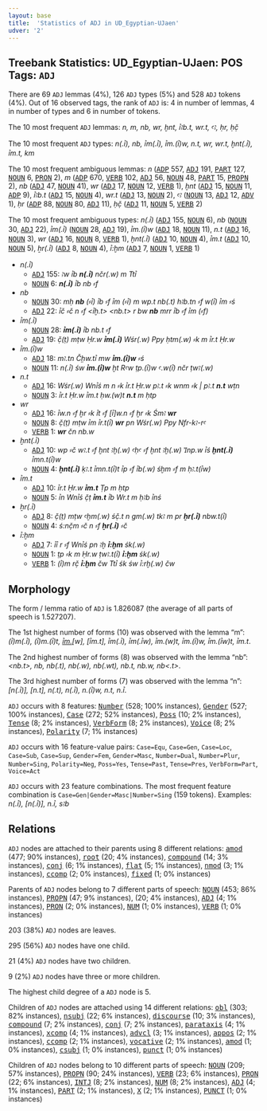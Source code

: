 ```yaml
---
layout: base
title:  'Statistics of ADJ in UD_Egyptian-UJaen'
udver: '2'
---
```


## Treebank Statistics: UD_Egyptian-UJaen: POS Tags: `ADJ`

There are 69 `ADJ` lemmas (4%), 126 `ADJ` types (5%) and 528 `ADJ` tokens (4%).
Out of 16 observed tags, the rank of `ADJ` is: 4 in number of lemmas, 4 in number of types and 6 in number of tokens.

The 10 most frequent `ADJ` lemmas: <em>n, m, nb, wr, ḫnt, ꞽꜣb.t, wr.t, ꜥꜣ, ḥr, ḥč̣</em>

The 10 most frequent `ADJ` types:  <em>n(.ꞽ), nb, ꞽm(.ꞽ), ꞽm.(ꞽ)w, n.t, wr, wr.t, ḫnt(.ꞽ), ꞽm.t, km</em>

The 10 most frequent ambiguous lemmas: <em>n</em> (<tt><a href="egy_ujaen-pos-ADP.html">ADP</a></tt> 557, <tt><a href="egy_ujaen-pos-ADJ.html">ADJ</a></tt> 191, <tt><a href="egy_ujaen-pos-PART.html">PART</a></tt> 127, <tt><a href="egy_ujaen-pos-NOUN.html">NOUN</a></tt> 6, <tt><a href="egy_ujaen-pos-PRON.html">PRON</a></tt> 2), <em>m</em> (<tt><a href="egy_ujaen-pos-ADP.html">ADP</a></tt> 670, <tt><a href="egy_ujaen-pos-VERB.html">VERB</a></tt> 102, <tt><a href="egy_ujaen-pos-ADJ.html">ADJ</a></tt> 56, <tt><a href="egy_ujaen-pos-NOUN.html">NOUN</a></tt> 48, <tt><a href="egy_ujaen-pos-PART.html">PART</a></tt> 15, <tt><a href="egy_ujaen-pos-PROPN.html">PROPN</a></tt> 2), <em>nb</em> (<tt><a href="egy_ujaen-pos-ADJ.html">ADJ</a></tt> 47, <tt><a href="egy_ujaen-pos-NOUN.html">NOUN</a></tt> 41), <em>wr</em> (<tt><a href="egy_ujaen-pos-ADJ.html">ADJ</a></tt> 17, <tt><a href="egy_ujaen-pos-NOUN.html">NOUN</a></tt> 12, <tt><a href="egy_ujaen-pos-VERB.html">VERB</a></tt> 1), <em>ḫnt</em> (<tt><a href="egy_ujaen-pos-ADJ.html">ADJ</a></tt> 15, <tt><a href="egy_ujaen-pos-NOUN.html">NOUN</a></tt> 11, <tt><a href="egy_ujaen-pos-ADP.html">ADP</a></tt> 9), <em>ꞽꜣb.t</em> (<tt><a href="egy_ujaen-pos-ADJ.html">ADJ</a></tt> 15, <tt><a href="egy_ujaen-pos-NOUN.html">NOUN</a></tt> 4), <em>wr.t</em> (<tt><a href="egy_ujaen-pos-ADJ.html">ADJ</a></tt> 13, <tt><a href="egy_ujaen-pos-NOUN.html">NOUN</a></tt> 2), <em>ꜥꜣ</em> (<tt><a href="egy_ujaen-pos-NOUN.html">NOUN</a></tt> 13, <tt><a href="egy_ujaen-pos-ADJ.html">ADJ</a></tt> 12, <tt><a href="egy_ujaen-pos-ADV.html">ADV</a></tt> 1), <em>ḥr</em> (<tt><a href="egy_ujaen-pos-ADP.html">ADP</a></tt> 88, <tt><a href="egy_ujaen-pos-NOUN.html">NOUN</a></tt> 80, <tt><a href="egy_ujaen-pos-ADJ.html">ADJ</a></tt> 11), <em>ḥč̣</em> (<tt><a href="egy_ujaen-pos-ADJ.html">ADJ</a></tt> 11, <tt><a href="egy_ujaen-pos-NOUN.html">NOUN</a></tt> 5, <tt><a href="egy_ujaen-pos-VERB.html">VERB</a></tt> 2)

The 10 most frequent ambiguous types:  <em>n(.ꞽ)</em> (<tt><a href="egy_ujaen-pos-ADJ.html">ADJ</a></tt> 155, <tt><a href="egy_ujaen-pos-NOUN.html">NOUN</a></tt> 6), <em>nb</em> (<tt><a href="egy_ujaen-pos-NOUN.html">NOUN</a></tt> 30, <tt><a href="egy_ujaen-pos-ADJ.html">ADJ</a></tt> 22), <em>ꞽm(.ꞽ)</em> (<tt><a href="egy_ujaen-pos-NOUN.html">NOUN</a></tt> 28, <tt><a href="egy_ujaen-pos-ADJ.html">ADJ</a></tt> 19), <em>ꞽm.(ꞽ)w</em> (<tt><a href="egy_ujaen-pos-ADJ.html">ADJ</a></tt> 18, <tt><a href="egy_ujaen-pos-NOUN.html">NOUN</a></tt> 11), <em>n.t</em> (<tt><a href="egy_ujaen-pos-ADJ.html">ADJ</a></tt> 16, <tt><a href="egy_ujaen-pos-NOUN.html">NOUN</a></tt> 3), <em>wr</em> (<tt><a href="egy_ujaen-pos-ADJ.html">ADJ</a></tt> 16, <tt><a href="egy_ujaen-pos-NOUN.html">NOUN</a></tt> 8, <tt><a href="egy_ujaen-pos-VERB.html">VERB</a></tt> 1), <em>ḫnt(.ꞽ)</em> (<tt><a href="egy_ujaen-pos-ADJ.html">ADJ</a></tt> 10, <tt><a href="egy_ujaen-pos-NOUN.html">NOUN</a></tt> 4), <em>ꞽm.t</em> (<tt><a href="egy_ujaen-pos-ADJ.html">ADJ</a></tt> 10, <tt><a href="egy_ujaen-pos-NOUN.html">NOUN</a></tt> 5), <em>ẖr(.ꞽ)</em> (<tt><a href="egy_ujaen-pos-ADJ.html">ADJ</a></tt> 8, <tt><a href="egy_ujaen-pos-NOUN.html">NOUN</a></tt> 4), <em>ꞽ:ḫm</em> (<tt><a href="egy_ujaen-pos-ADJ.html">ADJ</a></tt> 7, <tt><a href="egy_ujaen-pos-NOUN.html">NOUN</a></tt> 1, <tt><a href="egy_ujaen-pos-VERB.html">VERB</a></tt> 1)


* <em>n(.ꞽ)</em>
  * <tt><a href="egy_ujaen-pos-ADJ.html">ADJ</a></tt> 155: <em>ꜣw ꞽb <b>n(.ꞽ)</b> nčr(.w) m Ttꞽ</em>
  * <tt><a href="egy_ujaen-pos-NOUN.html">NOUN</a></tt> 6: <em><b>n(.ꞽ)</b> ꞽb nb ⸗f</em>
* <em>nb</em>
  * <tt><a href="egy_ujaen-pos-NOUN.html">NOUN</a></tt> 30: <em>mḥ <b>nb</b> (⸗ꞽ) ꞽb ⸗f ꞽm (⸗ꞽ) m wp.t nb(.t) hꜣb.tn ⸗f w(ꞽ) ꞽm ⸗ś</em>
  * <tt><a href="egy_ujaen-pos-ADJ.html">ADJ</a></tt> 22: <em>ꞽč ⸗č n ⸗f <ꞽḫ.t> <nb.t> r bw <b>nb</b> mrr ꞽb ⸗f ꞽm (⸗f)</em>
* <em>ꞽm(.ꞽ)</em>
  * <tt><a href="egy_ujaen-pos-NOUN.html">NOUN</a></tt> 28: <em><b>ꞽm(.ꞽ)</b> ꞽb nb.t ⸗f</em>
  * <tt><a href="egy_ujaen-pos-ADJ.html">ADJ</a></tt> 19: <em>č̣(ṭ) mṭw Ḥr.w <b>ꞽm(.ꞽ)</b> Wśr(.w) Ppy ḥtm(.w) ⸗k m ꞽr.t Ḥr.w</em>
* <em>ꞽm.(ꞽ)w</em>
  * <tt><a href="egy_ujaen-pos-ADJ.html">ADJ</a></tt> 18: <em>mꜣ.tn Č̣ḥw.tꞽ mw <b>ꞽm.(ꞽ)w</b> ⸗ś</em>
  * <tt><a href="egy_ujaen-pos-NOUN.html">NOUN</a></tt> 11: <em>n(.ꞽ) św <b>ꞽm.(ꞽ)w</b> ḫt Rꜥw ṭp.(ꞽ)w ꜥ.w(ꞽ) nčr ṭwꜣ(.w)</em>
* <em>n.t</em>
  * <tt><a href="egy_ujaen-pos-ADJ.html">ADJ</a></tt> 16: <em>Wśr(.w) Wnꞽś m n ⸗k ꞽr.t Ḥr.w pꜣ.t ⸗k wnm ⸗k | pꜣ.t <b>n.t</b> wṭn</em>
  * <tt><a href="egy_ujaen-pos-NOUN.html">NOUN</a></tt> 3: <em>ꞽr.t Ḥr.w ꞽm.t ḥw.(w)t <b>n.t</b> m ḥtp</em>
* <em>wr</em>
  * <tt><a href="egy_ujaen-pos-ADJ.html">ADJ</a></tt> 16: <em>ꞽw.n ⸗f ḫr ⸗k ꞽt ⸗f [ꞽ]w.n ⸗f ḫr ⸗k Śmꜣ <b>wr</b></em>
  * <tt><a href="egy_ujaen-pos-NOUN.html">NOUN</a></tt> 8: <em>č̣(ṭ) mṭw ꞽm ꞽr.t(ꞽ) <b>wr</b> pn Wśr(.w) Ppy Nfr-kꜣ-rꜥ</em>
  * <tt><a href="egy_ujaen-pos-VERB.html">VERB</a></tt> 1: <em><b>wr</b> čn nb.w</em>
* <em>ḫnt(.ꞽ)</em>
  * <tt><a href="egy_ujaen-pos-ADJ.html">ADJ</a></tt> 10: <em>wp ⸗č wꜣ.t ⸗f ḫnt ꜣḫ(.w) ꜥḥꜥ ⸗f ḫnt ꜣḫ(.w) Ꞽnp.w ꞽś <b>ḫnt(.ꞽ)</b> ꞽmn.t(ꞽ)w</em>
  * <tt><a href="egy_ujaen-pos-NOUN.html">NOUN</a></tt> 4: <em><b>ḫnt(.ꞽ)</b> ḳꜣ.t ꞽmn.t(ꞽ)t ꞽp ⸗f ꞽb(.w) śḫm ⸗f m ḥꜣ.t(ꞽw)</em>
* <em>ꞽm.t</em>
  * <tt><a href="egy_ujaen-pos-ADJ.html">ADJ</a></tt> 10: <em>ꞽr.t Ḥr.w <b>ꞽm.t</b> Ṭp m ḥtp</em>
  * <tt><a href="egy_ujaen-pos-NOUN.html">NOUN</a></tt> 5: <em>ꞽn Wnꞽś č̣ṭ <b>ꞽm.t</b> ꞽb Wr.t m ḥꜣb ꞽnś</em>
* <em>ẖr(.ꞽ)</em>
  * <tt><a href="egy_ujaen-pos-ADJ.html">ADJ</a></tt> 8: <em>č̣(ṭ) mṭw ꜥḫm(.w) śč̣.t n gm(.w) tkꜣ m pr <b>ẖr(.ꞽ)</b> nbw.t(ꞽ)</em>
  * <tt><a href="egy_ujaen-pos-NOUN.html">NOUN</a></tt> 4: <em>ś:nč̣m ⸗č n ⸗f <b>ẖr(.ꞽ)</b> ⸗č</em>
* <em>ꞽ:ḫm</em>
  * <tt><a href="egy_ujaen-pos-ADJ.html">ADJ</a></tt> 7: <em>ꞽꞽ r ⸗f Wnꞽś pn ꜣḫ <b>ꞽ:ḫm</b> śk(.w)</em>
  * <tt><a href="egy_ujaen-pos-NOUN.html">NOUN</a></tt> 1: <em>ṭp ⸗k m Ḥr.w ṭwꜣ.t(ꞽ) <b>ꞽ:ḫm</b> śk(.w)</em>
  * <tt><a href="egy_ujaen-pos-VERB.html">VERB</a></tt> 1: <em>(ꞽ)m rč̣ <b>ꞽ:ḫm</b> čw Ttꞽ śk św ꞽ:rḫ(.w) čw</em>

## Morphology

The form / lemma ratio of `ADJ` is 1.826087 (the average of all parts of speech is 1.527207).

The 1st highest number of forms (10) was observed with the lemma “m”: <em>(ꞽ)m(.ꞽ), (ꞽ)m.(ꞽ)t, [ꞽm.](ꞽ)[w], [ꞽm.t], ꞽm(.ꞽ), ꞽm(.ꞽw), ꞽm.(w)t, ꞽm.(ꞽ)w, ꞽm.(ꞽw)t, ꞽm.t</em>.

The 2nd highest number of forms (8) was observed with the lemma “nb”: <em><nb.t>, nb, nb(.t), nb(.w), nb(.wt), nb.t, nb.w, nb<.t></em>.

The 3rd highest number of forms (7) was observed with the lemma “n”: <em>[n(.ꞽ)], [n.t], n(.t), n(.ꞽ), n.(ꞽ)w, n.t, n.ꞽ</em>.

`ADJ` occurs with 8 features: <tt><a href="egy_ujaen-feat-Number.html">Number</a></tt> (528; 100% instances), <tt><a href="egy_ujaen-feat-Gender.html">Gender</a></tt> (527; 100% instances), <tt><a href="egy_ujaen-feat-Case.html">Case</a></tt> (272; 52% instances), <tt><a href="egy_ujaen-feat-Poss.html">Poss</a></tt> (10; 2% instances), <tt><a href="egy_ujaen-feat-Tense.html">Tense</a></tt> (8; 2% instances), <tt><a href="egy_ujaen-feat-VerbForm.html">VerbForm</a></tt> (8; 2% instances), <tt><a href="egy_ujaen-feat-Voice.html">Voice</a></tt> (8; 2% instances), <tt><a href="egy_ujaen-feat-Polarity.html">Polarity</a></tt> (7; 1% instances)

`ADJ` occurs with 16 feature-value pairs: `Case=Equ`, `Case=Gen`, `Case=Loc`, `Case=Sub`, `Case=Sup`, `Gender=Fem`, `Gender=Masc`, `Number=Dual`, `Number=Plur`, `Number=Sing`, `Polarity=Neg`, `Poss=Yes`, `Tense=Past`, `Tense=Pres`, `VerbForm=Part`, `Voice=Act`

`ADJ` occurs with 23 feature combinations.
The most frequent feature combination is `Case=Gen|Gender=Masc|Number=Sing` (159 tokens).
Examples: <em>n(.ꞽ), [n(.ꞽ)], n.ꞽ, sꜣb</em>


## Relations

`ADJ` nodes are attached to their parents using 8 different relations: <tt><a href="egy_ujaen-dep-amod.html">amod</a></tt> (477; 90% instances), <tt><a href="egy_ujaen-dep-root.html">root</a></tt> (20; 4% instances), <tt><a href="egy_ujaen-dep-compound.html">compound</a></tt> (14; 3% instances), <tt><a href="egy_ujaen-dep-conj.html">conj</a></tt> (6; 1% instances), <tt><a href="egy_ujaen-dep-flat.html">flat</a></tt> (5; 1% instances), <tt><a href="egy_ujaen-dep-nmod.html">nmod</a></tt> (3; 1% instances), <tt><a href="egy_ujaen-dep-ccomp.html">ccomp</a></tt> (2; 0% instances), <tt><a href="egy_ujaen-dep-fixed.html">fixed</a></tt> (1; 0% instances)

Parents of `ADJ` nodes belong to 7 different parts of speech: <tt><a href="egy_ujaen-pos-NOUN.html">NOUN</a></tt> (453; 86% instances), <tt><a href="egy_ujaen-pos-PROPN.html">PROPN</a></tt> (47; 9% instances),  (20; 4% instances), <tt><a href="egy_ujaen-pos-ADJ.html">ADJ</a></tt> (4; 1% instances), <tt><a href="egy_ujaen-pos-PRON.html">PRON</a></tt> (2; 0% instances), <tt><a href="egy_ujaen-pos-NUM.html">NUM</a></tt> (1; 0% instances), <tt><a href="egy_ujaen-pos-VERB.html">VERB</a></tt> (1; 0% instances)

203 (38%) `ADJ` nodes are leaves.

295 (56%) `ADJ` nodes have one child.

21 (4%) `ADJ` nodes have two children.

9 (2%) `ADJ` nodes have three or more children.

The highest child degree of a `ADJ` node is 5.

Children of `ADJ` nodes are attached using 14 different relations: <tt><a href="egy_ujaen-dep-obl.html">obl</a></tt> (303; 82% instances), <tt><a href="egy_ujaen-dep-nsubj.html">nsubj</a></tt> (22; 6% instances), <tt><a href="egy_ujaen-dep-discourse.html">discourse</a></tt> (10; 3% instances), <tt><a href="egy_ujaen-dep-compound.html">compound</a></tt> (7; 2% instances), <tt><a href="egy_ujaen-dep-conj.html">conj</a></tt> (7; 2% instances), <tt><a href="egy_ujaen-dep-parataxis.html">parataxis</a></tt> (4; 1% instances), <tt><a href="egy_ujaen-dep-xcomp.html">xcomp</a></tt> (4; 1% instances), <tt><a href="egy_ujaen-dep-advcl.html">advcl</a></tt> (3; 1% instances), <tt><a href="egy_ujaen-dep-appos.html">appos</a></tt> (2; 1% instances), <tt><a href="egy_ujaen-dep-ccomp.html">ccomp</a></tt> (2; 1% instances), <tt><a href="egy_ujaen-dep-vocative.html">vocative</a></tt> (2; 1% instances), <tt><a href="egy_ujaen-dep-amod.html">amod</a></tt> (1; 0% instances), <tt><a href="egy_ujaen-dep-csubj.html">csubj</a></tt> (1; 0% instances), <tt><a href="egy_ujaen-dep-punct.html">punct</a></tt> (1; 0% instances)

Children of `ADJ` nodes belong to 10 different parts of speech: <tt><a href="egy_ujaen-pos-NOUN.html">NOUN</a></tt> (209; 57% instances), <tt><a href="egy_ujaen-pos-PROPN.html">PROPN</a></tt> (90; 24% instances), <tt><a href="egy_ujaen-pos-VERB.html">VERB</a></tt> (23; 6% instances), <tt><a href="egy_ujaen-pos-PRON.html">PRON</a></tt> (22; 6% instances), <tt><a href="egy_ujaen-pos-INTJ.html">INTJ</a></tt> (8; 2% instances), <tt><a href="egy_ujaen-pos-NUM.html">NUM</a></tt> (8; 2% instances), <tt><a href="egy_ujaen-pos-ADJ.html">ADJ</a></tt> (4; 1% instances), <tt><a href="egy_ujaen-pos-PART.html">PART</a></tt> (2; 1% instances), <tt><a href="egy_ujaen-pos-X.html">X</a></tt> (2; 1% instances), <tt><a href="egy_ujaen-pos-PUNCT.html">PUNCT</a></tt> (1; 0% instances)

